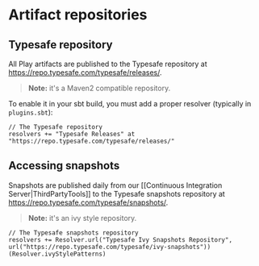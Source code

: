 <!--- Copyright (C) 2009-2013 Typesafe Inc. <http://www.typesafe.com> -->
# Artifact repositories

## Typesafe repository

All Play artifacts are published to the Typesafe repository at <https://repo.typesafe.com/typesafe/releases/>.

> **Note:** it's a Maven2 compatible repository.

To enable it in your sbt build, you must add a proper resolver (typically in `plugins.sbt`):

```
// The Typesafe repository
resolvers += "Typesafe Releases" at "https://repo.typesafe.com/typesafe/releases/"
```

## Accessing snapshots

Snapshots are published daily from our [[Continuous Integration Server|ThirdPartyTools]] to the Typesafe snapshots repository at <https://repo.typesafe.com/typesafe/snapshots/>.

> **Note:** it's an ivy style repository.

```
// The Typesafe snapshots repository
resolvers += Resolver.url("Typesafe Ivy Snapshots Repository", url("https://repo.typesafe.com/typesafe/ivy-snapshots"))(Resolver.ivyStylePatterns)
```

